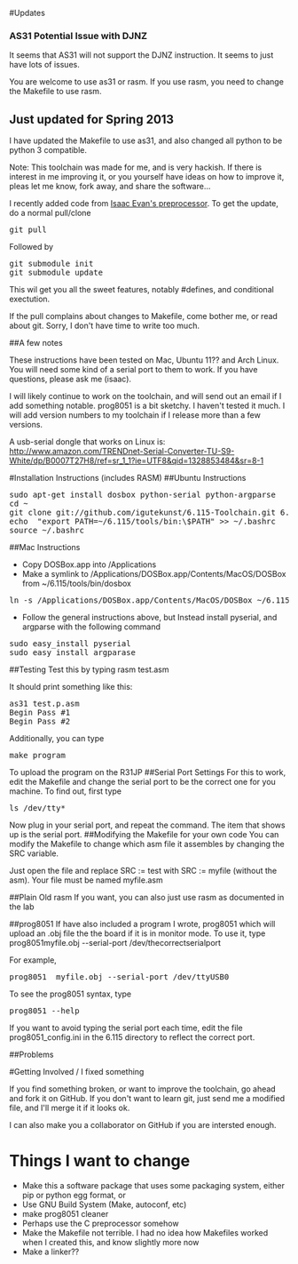 #Updates
### AS31 Potential Issue with DJNZ

It seems that AS31 will not support the DJNZ instruction. It seems to just have lots of issues.

You are welcome to use as31 or rasm. If you use rasm, you need to change the Makefile to use rasm.

## Just updated for Spring 2013

I have updated the Makefile to use as31, and also changed all python to be python 3 compatible.

Note: This toolchain was made for me, and is very hackish. If there is interest in me improving it, or you yourself have ideas
on how to improve it, pleas let me know, fork away, and share the software...


I recently added code from [Isaac Evan's preprocessor](https://github.com/ievans/tpypp). To get the update, do a normal pull/clone

<pre>
git pull
</pre>
Followed by 
<pre>
git submodule init
git submodule update
</pre>

This wil get you all the sweet features, notably #defines, and conditional exectution.

If the pull complains about changes to Makefile, come bother me, or read about git. Sorry, I don't have time to write  too much.

##A few notes

These instructions have been tested on Mac, Ubuntu 11?? and Arch Linux. You will need some kind of a serial port to them to work. If you have questions, please ask me (isaac).

I will likely continue to work on the toolchain, and will send out an email if I add something notable. prog8051 is a bit sketchy. I haven't tested it much. I will add version numbers to my toolchain if I release more than a few versions.

A usb-serial dongle that works on Linux is: http://www.amazon.com/TRENDnet-Serial-Converter-TU-S9-White/dp/B0007T27H8/ref=sr_1_1?ie=UTF8&qid=1328853484&sr=8-1

#Installation Instructions (includes RASM)
##Ubuntu Instructions
<pre>
sudo apt-get install dosbox python-serial python-argparse
cd ~
git clone git://github.com/igutekunst/6.115-Toolchain.git 6.115
echo  "export PATH=~/6.115/tools/bin:\$PATH" >> ~/.bashrc
source ~/.bashrc
</pre>

##Mac Instructions
* Copy DOSBox.app into /Applications
* Make a symlink  to /Applications/DOSBox.app/Contents/MacOS/DOSBox from ~/6.115/tools/bin/dosbox
<pre>
ln -s /Applications/DOSBox.app/Contents/MacOS/DOSBox ~/6.115/tools/bin/dosbox 
</pre>
* Follow the general instructions above, but Instead install pyserial, and argparse with the following command

<pre>
sudo easy_install pyserial
sudo easy_install argparase
</pre>

##Testing
Test this by typing rasm test.asm

It should print something like this:
<pre>
as31 test.p.asm
Begin Pass #1
Begin Pass #2
</pre>

Additionally, you can type
<pre>
make program
</pre>
To upload the program on the R31JP
##Serial Port Settings
For this to work, edit the Makefile and change the serial port to be the correct one for you machine. To find out, first type
<pre>
ls /dev/tty*
</pre>
Now plug in your serial port, and repeat the command. The item that shows up is the serial port.
##Modifying the Makefile for your own code
You can modify the Makefile to change which asm file it assembles by changing the SRC variable.

Just open the file and replace SRC := test with SRC := myfile  (without the asm). Your file must be named myfile.asm

##Plain Old rasm
If you want, you can also just use rasm as documented in the lab


##prog8051
If have also included a program I wrote, prog8051 which will upload an .obj file the the board if it is in monitor mode.
To use it, type prog8051myfile.obj --serial-port /dev/thecorrectserialport

For example,

<pre>
prog8051  myfile.obj --serial-port /dev/ttyUSB0
</pre>

To see the prog8051 syntax, type
<pre>
prog8051 --help 
</pre> 


If you want to avoid typing the serial port each time, edit the file prog8051_config.ini in the 6.115 directory to reflect 
the correct port.



##Problems

#Getting Involved / I fixed something

If you find something broken, or want to improve the toolchain, go ahead and fork it on GitHub. If you don't want to learn git, just send me 
a modified file, and I'll merge it if it looks ok. 

I can also make you a collaborator on GitHub if you are intersted enough.

# Things I want to change
* Make this a software package that uses some packaging system, either pip or python egg format, or 
* Use GNU Build System (Make, autoconf, etc)
* make prog8051 cleaner
* Perhaps use the C preprocessor somehow
* Make the Makefile not terrible. I had no idea how Makefiles worked when I created this, and know slightly more now
* Make a linker??
